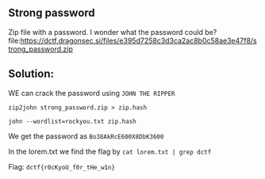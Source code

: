 ## Strong password
Zip file with a password. I wonder what the password could be?
file:https://dctf.dragonsec.si/files/e395d7258c3d3ca2ac8b0c58ae3e47f8/strong_password.zip

## Solution:
WE can crack the password using `JOHN THE RIPPER`

`zip2john strong_password.zip > zip.hash`

`john --wordlist=rockyou.txt zip.hash`

We get the password as `Bo38AkRcE600X8DbK3600`

In the lorem.txt we find the flag by ``cat lorem.txt | grep dctf``

Flag: `dctf{r0cKyoU_f0r_tHe_w1n}`
